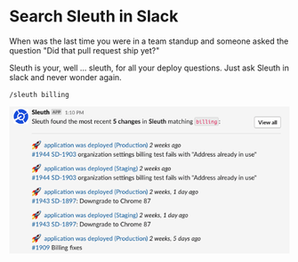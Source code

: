 # Search Sleuth in Slack

When was the last time you were in a team standup and someone asked the question "Did that pull request ship yet?"

Sleuth is your, well ... sleuth, for all your deploy questions. Just ask Sleuth in slack and never wonder again.

```
/sleuth billing
```

![Quickly search for your deploys right from Slack](<../.gitbook/assets/slack-or-deploys-or-sleuth-2021-02-04-13-11-16 (1) (1).png>)
